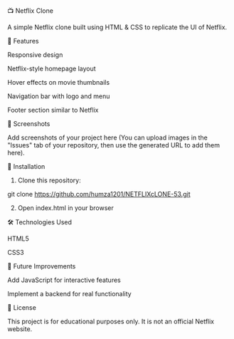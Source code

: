
📺 Netflix Clone

A simple Netflix clone built using HTML & CSS to replicate the UI of Netflix.

🚀 Features

Responsive design

Netflix-style homepage layout

Hover effects on movie thumbnails

Navigation bar with logo and menu

Footer section similar to Netflix


📸 Screenshots

Add screenshots of your project here (You can upload images in the "Issues" tab of your repository, then use the generated URL to add them here).

🔧 Installation

1. Clone this repository:

git clone https://github.com/humza1201/NETFLIXcLONE-53.git


2. Open index.html in your browser



🛠 Technologies Used

HTML5

CSS3


🎯 Future Improvements

Add JavaScript for interactive features

Implement a backend for real functionality


📜 License

This project is for educational purposes only. It is not an official Netflix website.
